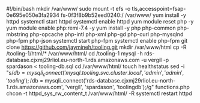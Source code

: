 #!/bin/bash
mkdir /var/www/
sudo mount -t efs -o tls,accesspoint=fsap-0e695e050e3fa2934 fs-0f3f8b9b52eed0240:/ /var/www/
yum install -y httpd 
systemctl start httpd
systemctl enable httpd
yum module reset php -y
yum module enable php:remi-7.4 -y
yum install -y php php-common php-mbstring php-opcache php-intl php-xml php-gd php-curl php-mysqlnd php-fpm php-json
systemctl start php-fpm
systemctl enable php-fpm
git clone https://github.com/jaymineh/tooling.git
mkdir /var/www/html
cp -R /tooling-1/html/*  /var/www/html/
cd /tooling-1
mysql -h rds-database.cjxmj29rliol.eu-north-1.rds.amazonaws.com -u vergil -p spardason < tooling-db.sql
cd /var/www/html/
touch healthstatus
sed -i "s/$db = mysqli_connect('mysql.tooling.svc.cluster.local', 'admin', 'admin', 'tooling');/$db = mysqli_connect('rds-database.cjxmj29rliol.eu-north-1.rds.amazonaws.com', 'vergil', 'spardason', 'toolingdb');/g" functions.php
chcon -t httpd_sys_rw_content_t /var/www/html/ -R
systemctl restart httpd
